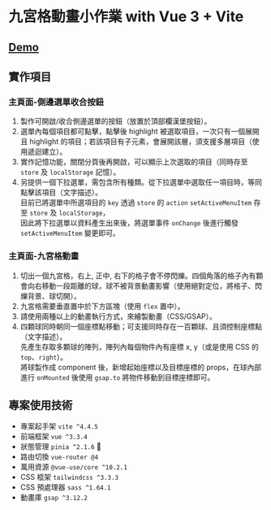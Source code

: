 # 九宮格動畫小作業 with Vue 3 + Vite

[Demo](https://vue-animation-test.onrender.com)
---
## 實作項目
### 主頁面-側邊選單收合按鈕
1. 製作可開啟/收合側邊選單的按鈕（放置於頂部欄漢堡按鈕）。
2. 選單內每個項目都可點擊，點擊後 highlight 被選取項目，一次只有一個展開且 highlight 的項目；若該項目有子元素，會展開該層，須支援多層項目（使用遞迴建立）。
3. 實作記憶功能，關閉分頁後再開啟，可以顯示上次選取的項目（同時存至 `store` 及 `localStorage` 記憶）。
4. 另提供一個下拉選單，需包含所有種類。從下拉選單中選取任一項目時，等同點擊該項目（文字描述）。<br/>
   目前已將選單中所選項目的 `key` 透過 `store` 的 `action` `setActiveMenuItem` 存至 `store` 及 `localStorage`，<br/>
   因此將下拉選單以資料產生出來後，將選單事件 `onChange` 後進行觸發　`setActiveMenuItem` 變更即可。

### 主頁面-九宮格動畫
1. 切出一個九宮格，右上, 正中, 右下的格子會不停閃爍。四個角落的格子內有顆會向右移動一段距離的球，球不被背景動畫影響（使用絕對定位，將格子、閃爍背景、球切開）。
2. 九宮格需要垂直置中於下方區塊（使用 `flex` 置中）。
3. 請使用兩種以上的動畫執行方式，來繪製動畫（CSS/GSAP）。
4. 四顆球同時朝同一個座標點移動；可支援同時存在一百顆球、且須控制座標點（文字描述）。<br/>
   先產生存取多顆球的陣列，陣列內每個物件內有座標 x, y（或是使用 CSS 的 `top`、`right`）。<br/>
   將球製作成 component 後，新增起始座標以及目標座標的 props，在球內部進行 `onMounted` 後使用 `gsap.to` 將物件移動到目標座標即可。


## 專案使用技術
*   專案起手架 `vite ^4.4.5`
*   前端框架 `vue ^3.3.4`
*   狀態管理 `pinia ^2.1.6` 🍍
*   路由切換 `vue-router @4`
*   萬用資源 `@vue-use/core ^10.2.1`
*   CSS 框架 `tailwindcss ^3.3.3`
*   CSS 預處理器 `sass ^1.64.1`
*   動畫庫 `gsap ^3.12.2`
